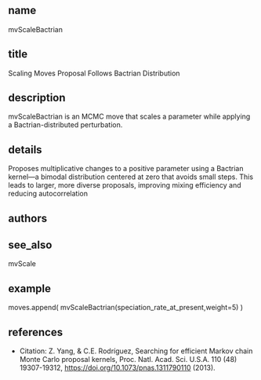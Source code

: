 ## name
mvScaleBactrian
## title
Scaling Moves Proposal Follows Bactrian Distribution
## description
mvScaleBactrian is an MCMC move that scales a parameter while applying a Bactrian-distributed perturbation. 
## details
Proposes multiplicative changes to a positive parameter using a Bactrian kernel—a bimodal distribution centered at zero that avoids small steps. This leads to larger, more diverse proposals, improving mixing efficiency and reducing autocorrelation
## authors
## see_also
mvScale 
## example
moves.append( mvScaleBactrian(speciation_rate_at_present,weight=5) )
## references
- Citation: Z. Yang, & C.E. Rodríguez, Searching for efficient Markov chain Monte Carlo proposal kernels, Proc. Natl. Acad. Sci. U.S.A. 110 (48) 
  19307-19312, https://doi.org/10.1073/pnas.1311790110 (2013).
